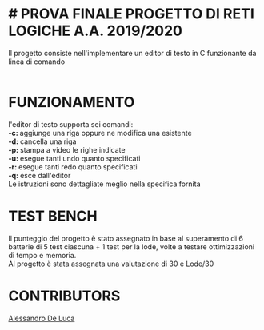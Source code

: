 # # PROVA FINALE PROGETTO DI RETI LOGICHE A.A. 2019/2020
Il progetto consiste nell'implementare un editor di testo in C funzionante da linea di comando<br>
<br>
# FUNZIONAMENTO 
l'editor di testo supporta sei comandi:<br>
<b>-c: </b>aggiunge una riga oppure ne modifica una esistente<br>
<b>-d: </b>cancella una riga<br>
<b>-p: </b>stampa a video le righe indicate<br>
<b>-u: </b>esegue tanti undo quanto specificati<br>
<b>-r: </b>esegue tanti redo quanto specificati<br>
<b>-q: </b>esce dall'editor<br>
Le istruzioni sono dettagliate meglio nella specifica fornita<br>
# TEST BENCH
Il punteggio del progetto è stato assegnato in base al superamento di 6 batterie di 5 test ciascuna + 1 test per la lode, volte a testare ottimizzazioni di tempo e memoria.<br>
Al progetto è stata assegnata una valutazione di 30 e Lode/30
<br>
# CONTRIBUTORS
[Alessandro De Luca](https://github.com/AlessandroDL)<br>
